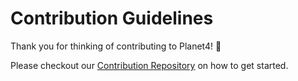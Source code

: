 # Contribution Guidelines

Thank you for thinking of contributing to Planet4! :green_heart:

Please checkout our [Contribution Repository](https://github.com/greenpeace/planet4) on how to get started.
